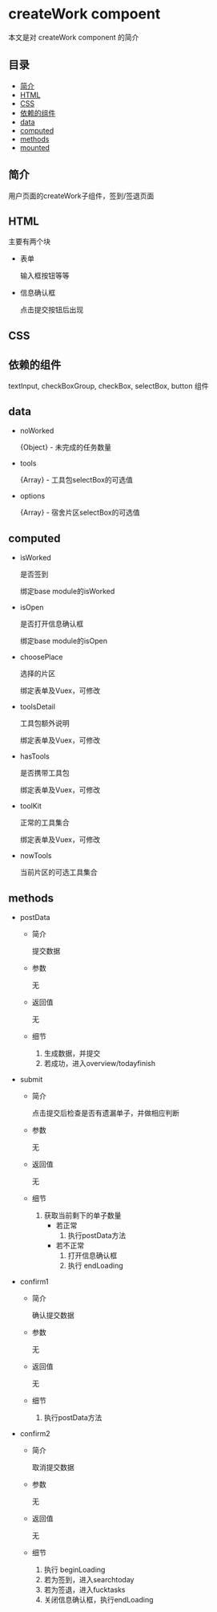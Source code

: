 # createWork compoent
本文是对 createWork component 的简介

## 目录
- [简介](#introduction)
- [HTML](#HTML)
- [CSS](#CSS)
- [依赖的组件](#components)
- [data](#data)
- [computed](#computed)
- [methods](#methods)
- [mounted](#mounted)

<h2 id="introduction">简介</h2>

用户页面的createWork子组件，签到/签退页面

<h2 id="HTML">HTML</h2>

主要有两个块

- 表单

  输入框按钮等等
  
- 信息确认框

  点击提交按钮后出现

<h2 id="CSS">CSS</h2>


<h2 id="components">依赖的组件</h2>

textInput, checkBoxGroup, checkBox, selectBox, button 组件

<h2 id="data">data</h2>

- noWorked

  {Object} - 未完成的任务数量
  
- tools

  {Array<String>} - 工具包selectBox的可选值
  
- options

  {Array<String>} - 宿舍片区selectBox的可选值
  
<h2 id="computed">computed</h2>

- isWorked

  是否签到
  
  绑定base module的isWorked
  
- isOpen

  是否打开信息确认框
  
  绑定base module的isOpen
  
- choosePlace

  选择的片区
  
  绑定表单及Vuex，可修改
  
- toolsDetail

  工具包额外说明
  
  绑定表单及Vuex，可修改

- hasTools

  是否携带工具包
  
  绑定表单及Vuex，可修改
  
- toolKit

  正常的工具集合
  
  绑定表单及Vuex，可修改
  
- nowTools

  当前片区的可选工具集合
  
<h2 id="methods">methods</h2>

- postData

  - 简介
  
    提交数据
    
  - 参数
  
    无
    
  - 返回值
  
    无
    
  - 细节
  
    1. 生成数据，并提交
    2. 若成功，进入overview/todayfinish
    
- submit

  - 简介
  
    点击提交后检查是否有遗漏单子，并做相应判断
    
  - 参数
  
    无
    
  - 返回值
  
    无
    
  - 细节
  
    1. 获取当前剩下的单子数量
       - 若正常
         1. 执行postData方法
       - 若不正常
         1. 打开信息确认框
         2. 执行 endLoading   
    
- confirm1

  - 简介
  
    确认提交数据
    
  - 参数
  
    无
    
  - 返回值
  
    无
    
  - 细节
  
    1. 执行postData方法
    
- confirm2

  - 简介
  
    取消提交数据
    
  - 参数
  
    无
    
  - 返回值
  
    无
    
  - 细节
  
    1. 执行 beginLoading
    2. 若为签到，进入searchtoday
    3. 若为签退，进入fucktasks
    4. 关闭信息确认框，执行endLoading
